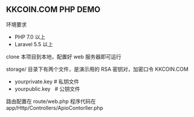 ## KKCOIN.COM PHP DEMO

环境要求

- PHP 7.0 以上
- Laravel 5.5 以上

clone 本项目到本地，配置好 web 服务器即可运行

storage/ 目录下有两个文件，是演示用的 RSA 密钥对，加密口令 KKCOIN.COM

- yourprivate.key  # 私钥文件
- yourpublic.key   # 公钥文件

路由配置在 route/web.php
程序代码在 app/Http/Controllers/ApioContorller.php
